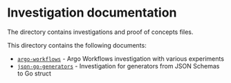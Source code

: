 # Investigation documentation

The directory contains investigations and proof of concepts files.

This directory contains the following documents:

- [`argo-workflows`](argo-workflows/README.md) - Argo Workflows investigation with various experiments
- [`json-go-generators`](json-go-generators/README.md) - Investigation for generators from JSON Schemas to Go struct
